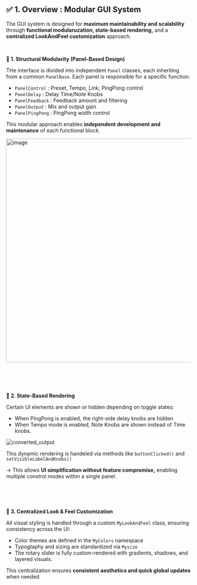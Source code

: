 ## ✅ 1. Overview : Modular GUI System

The GUI system is designed for **maximum maintainability and scalability** through **functional
modularuzation, state-based rendering,** and a **centralized LookAndFeel customization** approach.

<br>

**🔹 1. Structural Modularity (Panel-Based Design)**

THe interface is divided into independent ```Panel``` classes, each inheriting from a common ```PanelBase```.
Each panel is responsible for a specific function:

- ```PanelControl``` : Preset, Tempo, Link, PingPong control
- ```PanelDelay``` : Delay Time/Note Knobs
- ```PanelFeedback``` : Feedback amount and filtering
- ```PanelOutput``` : Mix and output gain
- ```PanelPingPong``` : PingPong width control

This modular approach enables **independent development and maintenance** of each functional block.

<img width="611" alt="image" src="https://github.com/user-attachments/assets/b239e1b2-152d-4381-a18d-7ca1020f5956" />

<br>
<br>
<br>
<br>
<br>



**🔹 2. State-Based Rendering**

Certain UI elements are shown or hidden depending on toggle states:

- When PingPong is enabled, the right-side delay knobs are hidden
- When Tempo mode is enabled, Note Knobs are shown instead of Time knobs.

![converted_output](https://github.com/user-attachments/assets/0994fc69-e5bf-4342-a118-d9cfc3051a3d)

This dynamic rendering is handeled via methods like ```buttonClicked()``` and ```setVisibleLabelAndKnobs()```

-> This allows **UI simplification without feature compromise,** enabling multiple constrol modes within a single panel.

<br>
<br>
<br>

**🔹 3. Centralized Look & Feel Customization**

All visual styling is handled through a custom ```MyLookAndFeel``` class, ensuring 
consistency across the UI:

- Color themes are defined in the ```MyColors``` namespace
- Typogtaphy and sizing are standardized via ```Mysize```
- The rotary slider is fully custom-rendered with gradients, shadows, and layered visuals.

This centralization ensures **consistent aesthetics and quick global updates** when needed.
